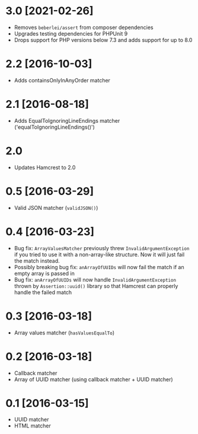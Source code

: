 # 3.0 [2021-02-26]
  * Removes `beberlei/assert` from composer dependencies
  * Upgrades testing dependencies for PHPUnit 9
  * Drops support for PHP versions below 7.3 and adds support for up to 8.0

# 2.2 [2016-10-03]
  * Adds containsOnlyInAnyOrder matcher

# 2.1 [2016-08-18]
  * Adds EqualToIgnoringLineEndings matcher ('equalToIgnoringLineEndings()')

# 2.0 
  * Updates Hamcrest to 2.0
  
# 0.5 [2016-03-29]
  * Valid JSON matcher (`validJSON()`)
# 0.4 [2016-03-23]
  * Bug fix: `ArrayValuesMatcher` previously threw `InvalidArgumentException` if you tried to use it with a 
  non-array-like structure. Now it will just fail the match instead.
  * Possibly breaking bug fix: `anArrayOfUUIDs` will now fail the match if an empty array is passed in
  * Bug fix: `anArrayOfUUIDs` will now handle `InvalidArgumentException` thrown by `Assertion::uuid()` library so that 
  Hamcrest can properly handle the failed match
  
  
# 0.3 [2016-03-18]
  * Array values matcher (`hasValuesEqualTo`)

# 0.2 [2016-03-18]
  * Callback matcher
  * Array of UUID matcher (using callback matcher + UUID matcher)
  
# 0.1 [2016-03-15]
  * UUID matcher
  * HTML matcher
